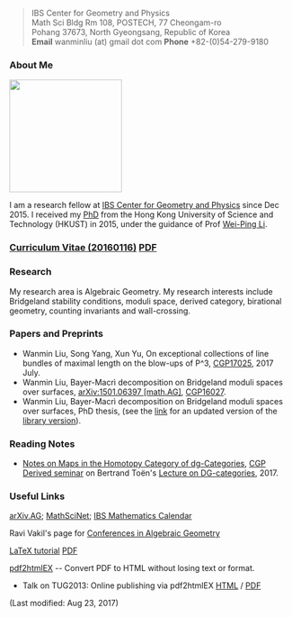 >IBS Center for Geometry and Physics <br> Math Sci Bldg Rm 108, POSTECH, 77 Cheongam-ro <br> Pohang 37673, North Gyeongsang, Republic of Korea <br> **Email** wanminliu (at) gmail dot com **Phone** +82-(0)54-279-9180

### About Me

<img src="https://avatars0.githubusercontent.com/u/5844031" width="200" height="200" />

I am a research fellow at [IBS Center for Geometry and Physics](https://cgp.ibs.re.kr/) since Dec 2015. I received my [PhD](http://genealogy.math.ndsu.nodak.edu/id.php?id=198052) from the Hong Kong University of Science and Technology (HKUST) in 2015, under the guidance of Prof [Wei-Ping Li](http://www.math.ust.hk/~mawpli/).

### [Curriculum Vitae (20160116)](https://wanminliu.github.io/CV/CV_WM_Pub.html) [PDF](https://github.com/wanminliu/wanminliu.github.io/blob/master/CV_WM_Pub.pdf)

### Research
My research area is Algebraic Geometry. My research interests include Bridgeland stability conditions, moduli space, derived category, birational geometry, counting invariants and wall-crossing.

### Papers and Preprints

- Wanmin Liu, Song Yang, Xun Yu, On exceptional collections of line bundles of maximal length on the blow-ups of P^3, [CGP17025](http://cgp.ibs.re.kr/files/preprints/CGP17025_WL_On%20exceptional%20collections%20of%20line%20bundles%20of%20maximal%20length%20on%20the%20blow-ups%20of%20P3.pdf), 2017 July. 
- Wanmin Liu, Bayer-Macrì decomposition on Bridgeland moduli spaces over surfaces, [arXiv:1501.06397 [math.AG]](http://arxiv.org/abs/1501.06397), [CGP16027](http://cgp.ibs.re.kr/files/preprints/CGP16027_WL_Bayer-Macr%C3%AC%20decomposition%20on%20Bridgeland%20moduli%20spaces%20over%20surfaces.pdf).
- Wanmin Liu, Bayer-Macrì decomposition on Bridgeland moduli spaces over surfaces, PhD thesis, (see the [link](https://wanminliu.github.io/thesis/thesis_WM.html) for an updated version of the [library version](http://lbezone.ust.hk/bib/b1487651)).
 
### Reading Notes

- [Notes on Maps in the Homotopy Category of dg-Categories](http://cgp.ibs.re.kr/~lejay/20170704_dg-seminar-wm.html), [CGP Derived seminar](http://cgp.ibs.re.kr/~lejay/derived-seminar.html) on Bertrand Toën's [Lecture on DG-categories](https://atlas.mat.ub.edu/grgta/articles/Toen2.pdf), 2017.

### Useful Links
[arXiv.AG](http://arxiv.org/list/math.AG/recent); [MathSciNet](http://www.ams.org/mathscinet/); [IBS Mathematics Calendar](http://cgp.ibs.re.kr/activities/calendar)

Ravi Vakil's page for [Conferences in Algebraic Geometry](http://math.stanford.edu/~vakil/conferences.html)

[LaTeX tutorial](https://wanminliu.github.io/introLaTeX/introLaTeX.html) [PDF](https://github.com/wanminliu/wanminliu.github.io/blob/master/introLaTeX.pdf)

[pdf2htmlEX](https://github.com/coolwanglu/pdf2htmlEX/wiki) -- Convert PDF to HTML without losing text or format.
- Talk on TUG2013: Online publishing via pdf2htmlEX [HTML](http://coolwanglu.github.io/pdf2htmlEX/doc/tb108wang.html) / [PDF](http://coolwanglu.github.io/pdf2htmlEX/doc/tb108wang.pdf)

(Last modified: Aug 23, 2017)


